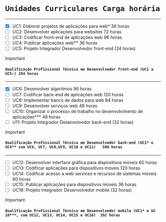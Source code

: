 # `Unidades Curriculares Carga horária`
---
- [x] UC1: Elaborar projetos de aplicações para web* 36 horas 
- [ ] UC2: Desenvolver aplicações para websites	72 horas
- [ ] UC3: Codificar front-end de aplicações web 96 horas
- [ ] UC4: Publicar aplicações web** 36 horas
- [ ] UC5: Projeto Integrador Desenvolvedor front-end (24 horas)
> [!IMPORTANT]
> #### `Qualificação Profissional Técnica em Desenvolvedor front-end (UC1 a UC5:) 264 horas`
---
- [x] UC6: Desenvolver algoritmos 96 horas
- [ ] UC7: Codificar back-end de aplicações web	120 horas
- [ ] UC8: Implementar banco de dados para web 84 horas
- [ ] UC9: Desenvolver serviços web	48 horas
- [ ] UC10: Organizar o processo de trabalho no desenvolvimento de aplicações*** 48 horas
- [ ] U11: Projeto Integrador Desenvolvedor back-end (32 horas)
> [!IMPORTANT]
> #### `Qualificação Profissional Técnica em Desenvolvedor back-end (UC1* e UC4** com UC6, UC7, UC8,UC9, UC10 e UC11)	500 horas`
---
- [ ] UC12: Desenvolver interface gráfica para dispositivos móveis 60 horas
- [ ] UC13: Codificar aplicações para dispositivos móveis 120 horas
- [ ] UC14: Codificar acesso a web services e recursos de sistemas móveis 60 horas
- [ ] UC15: Publicar aplicações para dispositivos móveis 36 horas
- [ ] UC16: Projeto Integrador Desenvolvedor mobile (32 horas)
> [!IMPORTANT]
> #### `Qualificação Profissional Técnica em Desenvolvedor mobile (UC1* e UC 10***, com UC12, UC13, UC14, UC15 e UC16)	392 horas`

